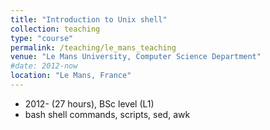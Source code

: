 ```yaml
---
title: "Introduction to Unix shell"
collection: teaching
type: "course"
permalink: /teaching/le_mans_teaching
venue: "Le Mans University, Computer Science Department"
#date: 2012-now
location: "Le Mans, France"
---
```


 * 2012- (27 hours), BSc level (L1)
 * bash shell commands, scripts, sed, awk
